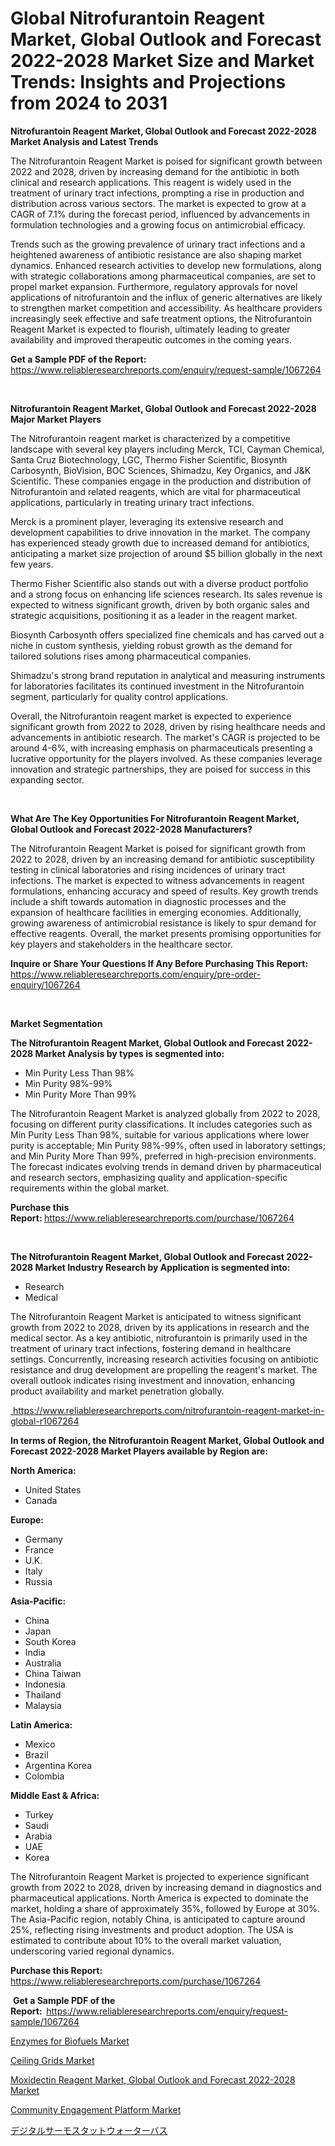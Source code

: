 <p><h1>Global Nitrofurantoin Reagent Market, Global Outlook and Forecast 2022-2028 Market Size and Market Trends: Insights and Projections from 2024 to 2031</h1></p><p><strong>Nitrofurantoin Reagent Market, Global Outlook and Forecast 2022-2028 Market Analysis and Latest Trends</strong></p>
<p><p>The Nitrofurantoin Reagent Market is poised for significant growth between 2022 and 2028, driven by increasing demand for the antibiotic in both clinical and research applications. This reagent is widely used in the treatment of urinary tract infections, prompting a rise in production and distribution across various sectors. The market is expected to grow at a CAGR of 7.1% during the forecast period, influenced by advancements in formulation technologies and a growing focus on antimicrobial efficacy.</p><p>Trends such as the growing prevalence of urinary tract infections and a heightened awareness of antibiotic resistance are also shaping market dynamics. Enhanced research activities to develop new formulations, along with strategic collaborations among pharmaceutical companies, are set to propel market expansion. Furthermore, regulatory approvals for novel applications of nitrofurantoin and the influx of generic alternatives are likely to strengthen market competition and accessibility. As healthcare providers increasingly seek effective and safe treatment options, the Nitrofurantoin Reagent Market is expected to flourish, ultimately leading to greater availability and improved therapeutic outcomes in the coming years.</p></p>
<p><strong>Get a Sample PDF of the Report:&nbsp;</strong> <a href="https://www.reliableresearchreports.com/enquiry/request-sample/1067264">https://www.reliableresearchreports.com/enquiry/request-sample/1067264</a></p>
<p>&nbsp;</p>
<p><strong>Nitrofurantoin Reagent Market, Global Outlook and Forecast 2022-2028 Major Market Players</strong></p>
<p><p>The Nitrofurantoin reagent market is characterized by a competitive landscape with several key players including Merck, TCI, Cayman Chemical, Santa Cruz Biotechnology, LGC, Thermo Fisher Scientific, Biosynth Carbosynth, BioVision, BOC Sciences, Shimadzu, Key Organics, and J&K Scientific. These companies engage in the production and distribution of Nitrofurantoin and related reagents, which are vital for pharmaceutical applications, particularly in treating urinary tract infections.</p><p>Merck is a prominent player, leveraging its extensive research and development capabilities to drive innovation in the market. The company has experienced steady growth due to increased demand for antibiotics, anticipating a market size projection of around $5 billion globally in the next few years.</p><p>Thermo Fisher Scientific also stands out with a diverse product portfolio and a strong focus on enhancing life sciences research. Its sales revenue is expected to witness significant growth, driven by both organic sales and strategic acquisitions, positioning it as a leader in the reagent market.</p><p>Biosynth Carbosynth offers specialized fine chemicals and has carved out a niche in custom synthesis, yielding robust growth as the demand for tailored solutions rises among pharmaceutical companies. </p><p>Shimadzu's strong brand reputation in analytical and measuring instruments for laboratories facilitates its continued investment in the Nitrofurantoin segment, particularly for quality control applications.</p><p>Overall, the Nitrofurantoin reagent market is expected to experience significant growth from 2022 to 2028, driven by rising healthcare needs and advancements in antibiotic research. The market's CAGR is projected to be around 4-6%, with increasing emphasis on pharmaceuticals presenting a lucrative opportunity for the players involved. As these companies leverage innovation and strategic partnerships, they are poised for success in this expanding sector.</p></p>
<p>&nbsp;</p>
<p><strong>What Are The Key Opportunities For Nitrofurantoin Reagent Market, Global Outlook and Forecast 2022-2028 Manufacturers?</strong></p>
<p><p>The Nitrofurantoin Reagent Market is poised for significant growth from 2022 to 2028, driven by an increasing demand for antibiotic susceptibility testing in clinical laboratories and rising incidences of urinary tract infections. The market is expected to witness advancements in reagent formulations, enhancing accuracy and speed of results. Key growth trends include a shift towards automation in diagnostic processes and the expansion of healthcare facilities in emerging economies. Additionally, growing awareness of antimicrobial resistance is likely to spur demand for effective reagents. Overall, the market presents promising opportunities for key players and stakeholders in the healthcare sector.</p></p>
<p><strong>Inquire or Share Your Questions If Any Before Purchasing This Report:</strong> <a href="https://www.reliableresearchreports.com/enquiry/pre-order-enquiry/1067264">https://www.reliableresearchreports.com/enquiry/pre-order-enquiry/1067264</a></p>
<p>&nbsp;</p>
<p><strong>Market Segmentation</strong></p>
<p><strong>The Nitrofurantoin Reagent Market, Global Outlook and Forecast 2022-2028 Market Analysis by types is segmented into:</strong></p>
<p><ul><li>Min Purity Less Than 98%</li><li>Min Purity 98%-99%</li><li>Min Purity More Than 99%</li></ul></p>
<p><p>The Nitrofurantoin Reagent Market is analyzed globally from 2022 to 2028, focusing on different purity classifications. It includes categories such as Min Purity Less Than 98%, suitable for various applications where lower purity is acceptable; Min Purity 98%-99%, often used in laboratory settings; and Min Purity More Than 99%, preferred in high-precision environments. The forecast indicates evolving trends in demand driven by pharmaceutical and research sectors, emphasizing quality and application-specific requirements within the global market.</p></p>
<p><strong>Purchase this Report:&nbsp;</strong><a href="https://www.reliableresearchreports.com/purchase/1067264">https://www.reliableresearchreports.com/purchase/1067264</a></p>
<p>&nbsp;</p>
<p><strong>The Nitrofurantoin Reagent Market, Global Outlook and Forecast 2022-2028 Market Industry Research by Application is segmented into:</strong></p>
<p><ul><li>Research</li><li>Medical</li></ul></p>
<p><p>The Nitrofurantoin Reagent Market is anticipated to witness significant growth from 2022 to 2028, driven by its applications in research and the medical sector. As a key antibiotic, nitrofurantoin is primarily used in the treatment of urinary tract infections, fostering demand in healthcare settings. Concurrently, increasing research activities focusing on antibiotic resistance and drug development are propelling the reagent's market. The overall outlook indicates rising investment and innovation, enhancing product availability and market penetration globally.</p></p>
<p><a href="https://www.reliableresearchreports.com/nitrofurantoin-reagent-market-in-global-r1067264">&nbsp;https://www.reliableresearchreports.com/nitrofurantoin-reagent-market-in-global-r1067264</a></p>
<p><strong>In terms of Region, the Nitrofurantoin Reagent Market, Global Outlook and Forecast 2022-2028 Market Players available by Region are:</strong></p>
<p>
    <p> <strong> North America: </strong>
        <ul>
            <li>United States</li>
            <li>Canada</li>
        </ul>
        </p> 
    <p> <strong> Europe: </strong>
        <ul>
            <li>Germany</li>
            <li>France</li>
            <li>U.K.</li>
            <li>Italy</li>
            <li>Russia</li>
        </ul>
        </p> 
    <p> <strong> Asia-Pacific: </strong>
        <ul>
            <li>China</li>
            <li>Japan</li>
            <li>South Korea</li>
            <li>India</li>
            <li>Australia</li>
            <li>China Taiwan</li>
            <li>Indonesia</li>
            <li>Thailand</li>
            <li>Malaysia</li>
        </ul>
        </p> 
    <p> <strong> Latin America: </strong>
        <ul>
            <li>Mexico</li>
            <li>Brazil</li>
            <li>Argentina Korea</li>
            <li>Colombia</li>
        </ul>
        </p> 
    <p> <strong> Middle East & Africa: </strong>
        <ul>
            <li>Turkey</li>
            <li>Saudi</li>
            <li>Arabia</li>
            <li>UAE</li>
            <li>Korea</li>
        </ul>
    </p>
    </p>
<p><p>The Nitrofurantoin Reagent Market is projected to experience significant growth from 2022 to 2028, driven by increasing demand in diagnostics and pharmaceutical applications. North America is expected to dominate the market, holding a share of approximately 35%, followed by Europe at 30%. The Asia-Pacific region, notably China, is anticipated to capture around 25%, reflecting rising investments and product adoption. The USA is estimated to contribute about 10% to the overall market valuation, underscoring varied regional dynamics.</p></p>
<p><strong>Purchase this Report: </strong><a href="https://www.reliableresearchreports.com/purchase/1067264">https://www.reliableresearchreports.com/purchase/1067264</a></p>
<p>&nbsp;<strong>Get a Sample PDF of the Report:&nbsp;&nbsp;</strong><a href="https://www.reliableresearchreports.com/enquiry/request-sample/1067264">https://www.reliableresearchreports.com/enquiry/request-sample/1067264</a></p>
<p><strong></strong></p>
<p><p><a href="https://www.linkedin.com/pulse/comprehensive-analysis-global-enzymes-biofuels-market-growth-pjbic?trackingId=W1GFWlk8TD%2B8Jn1kpfECRw%3D%3D">Enzymes for Biofuels Market</a></p><p><a href="https://medium.com/@keith.brown8975/ceiling-grids-market-a-global-and-regional-analysis-focus-on-region-country-level-analysis-and-e4caceeb73eb">Ceiling Grids Market</a></p><p><a href="https://github.com/Chiragrp22/Market-Research-Report-List-6/blob/main/moxidectin-reagent-market-global-outlook-and-forecast-2022-2028-market.md">Moxidectin Reagent Market, Global Outlook and Forecast 2022-2028 Market</a></p><p><a href="https://www.linkedin.com/pulse/community-engagement-platform-market-global-trends-forecast-ganwc?trackingId=7nfZMn3pRLeWZGoStovIAA%3D%3D">Community Engagement Platform Market</a></p><p><a href="https://medium.com/@devanrutherford2002/%E3%83%87%E3%82%B8%E3%82%BF%E3%83%AB%E6%B8%A9%E5%BA%A6%E8%AA%BF%E7%AF%80%E6%B0%B4%E6%B5%B4%E5%B8%82%E5%A0%B4%E3%81%AE%E6%8C%87%E6%A8%99-%E5%B8%82%E5%A0%B4%E8%A6%8F%E6%A8%A1-%E5%9C%B0%E5%9F%9F%E5%88%A5%E5%88%86%E6%9E%90-%E5%B8%82%E5%A0%B4%E3%83%97%E3%83%AC%E3%83%BC%E3%83%A4%E3%83%BC%E5%88%86%E6%9E%90-%E4%BA%88%E6%B8%AC-2024%E5%B9%B4-2031%E5%B9%B4-54f5c46a25b8">デジタルサーモスタットウォーターバス</a></p></p>
